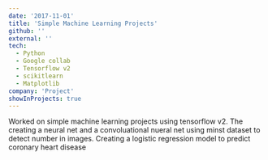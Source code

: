```yaml
---
date: '2017-11-01'
title: 'Simple Machine Learning Projects'
github: ''
external: ''
tech:
  - Python
  - Google collab
  - Tensorflow v2
  - scikitlearn
  - Matplotlib
company: 'Project'
showInProjects: true
---
```


Worked on simple machine learning projects using tensorflow v2. The creating a neural net and a convoluational nueral net using minst dataset to detect number in images. Creating a logistic regression model to predict coronary heart disease
